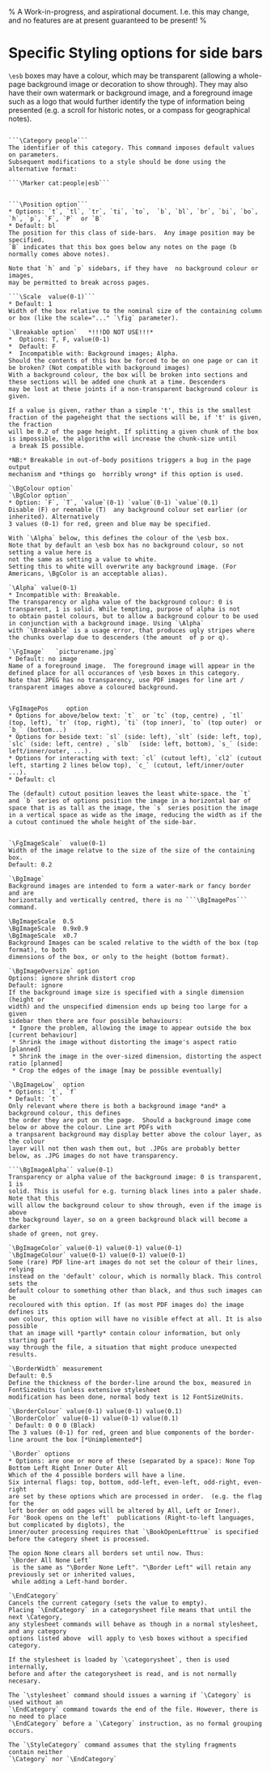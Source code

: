 % A Work-in-progress, and aspirational document. I.e. this may change, and no features are at present guaranteed to be present!
% 
# Specific Styling options for side bars

```\esb```  boxes may have a colour, which may be transparent (allowing a
whole-page background image or decoration to show through). They may also have
their own watermark or background image, and a foreground image such as a logo 
that would further identify the type of information being presented (e.g. a scroll for 
historic notes, or a compass for geographical notes).
```

```\Category people```
The identifier of this category. This command imposes default values on parameters.
Subsequent modifications to a style should be done using the alternative format:

```\Marker cat:people|esb```


```\Position option```
* Options: `t`, `tl`, `tr`, `ti`, `to`,  `b`, `bl`, `br`, `bi`, `bo`, `h`, `p`, `F`, `P`  or `B`
* Default: bl
The position for this class of side-bars.  Any image position may be specified. 
`B` indicates that this box goes below any notes on the page (b normally comes above notes).

Note that `h` and `p` sidebars, if they have  no background colour or images,
may be permitted to break across pages.
 
```\Scale  value(0-1)```
* Default: 1
Width of the box relative to the nominal size of the containing column or box (like the scale="..." `\fig` parameter).

`\Breakable option`   *!!!DO NOT USE!!!*
*  Options: T, F, value(0-1)
*  Default: F
*  Incompatible with: Background images; Alpha.
Should the contents of this box be forced to be on one page or can it be broken? (Not compatible with background images)
With a background colour, the box will be broken into sections and these sections will be added one chunk at a time. Descenders 
may be lost at these joints if a non-transparent background colour is given.

If a value is given, rather than a simple 't', this is the smallest fraction of the pageheight that the sections will be, if 't' is given, the fraction 
will be 0.2 of the page height. If splitting a given chunk of the box is impossible, the algorithm will increase the chunk-size until 
 a break IS possible. 

*NB:* Breakable in out-of-body positions triggers a bug in the page output
mechanism and *things go  horribly wrong* if this option is used.

`\BgColour option` 
`\BgColor option` 
* Option: `F`, `T`, `value`(0-1) `value`(0-1) `value`(0.1)
Disable (F) or reenable (T)  any background colour set earlier (or inherited). Alternatively 
3 values (0-1) for red, green and blue may be specified.

With `\Alpha` below, this defines the colour of the \esb box.
Note that by default an \esb box has no background colour, so not setting a value here is
not the same as setting a value to white. 
Setting this to white will overwrite any background image. (For Americans, \BgColor is an acceptable alias).

`\Alpha` value(0-1)
* Incompatible with: Breakable.
The transparency or alpha value of the background colour: 0 is transparent, 1 is solid. While tempting, purpose of alpha is not
to obtain pastel colours, but to allow a background colour to be used in conjunction with a background image. Using `\Alpha`
with `\Breakable` is a usage error, that produces ugly stripes where the chunks overlap due to descenders (the amount  of p or q).

`\FgImage`   `picturename.jpg`
* Default: no image
Name of a foreground image.  The foreground image will appear in the defined place for all occurances of \esb boxes in this category.
Note that JPEG has no transparency, use PDF images for line art / transparent images above a coloured background.


\FgImagePos     option
* Options for above/below text: `t`  or `tc` (top, centre) , `tl` (top, left), `tr` (top, right), `ti` (top inner), `to` (top outer)  or `b_` (bottom...)
* Options for beside text: `sl` (side: left), `slt` (side: left, top), `slc` (side: left, centre) , `slb`  (side: left, bottom), `s_` (side: left/inner/outer, ...). 
* Options for interacting with text: `cl` (cutout left), `cl2` (cutout left, starting 2 lines below top), `c_` (cutout, left/inner/outer ...).
* Default: cl

The (default) cutout position leaves the least white-space. the `t` and `b` series of options position the image in a horizontal bar of space that is as tall as the image, the `s` series position the image in a vertical space as wide as the image, reducing the width as if the a cutout continued the whole height of the side-bar.


`\FgImageScale`  value(0-1)
Width of the image relatve to the size of the size of the containing box.
Default: 0.2

`\BgImage`      
Background images are intended to form a water-mark or fancy border and are
horizontally and vertically centred, there is no ```\BgImagePos``` command. 

\BgImageScale  0.5
\BgImageScale  0.9x0.9
\BgImageScale  x0.7
Background Images can be scaled relative to the width of the box (top format), to both 
dimensions of the box, or only to the height (bottom format).

`\BgImageOversize` option
Options: ignore shrink distort crop
Default: ignore
If the background image size is specified with a single dimension (height or
width) and the unspecified dimension ends up being too large for a given
sidebar then there are four possible behaviours:
 * Ignore the problem, allowing the image to appear outside the box [current behaviour]
 * Shrink the image without distorting the image's aspect ratio [planned]
 * Shrink the image in the over-sized dimension, distorting the aspect ratio [planned]
 * Crop the edges of the image [may be possible eventually]

`\BgImageLow`  option
* Options: `t`, `f`
* Default: `t`
Only relevant where there is both a background image *and* a background colour, this defines 
the order they are put on the page.  Should a background image come below or above the colour. Line art PDFs with
a tranpsarent background may display better above the colour layer, as the colour 
layer will not then wash them out, but .JPGs are probably better below, as .JPG images do not have transparency.

```\BgImageAlpha`` value(0-1)
Transparency or alpha value of the background image: 0 is transparent, 1 is
solid. This is useful for e.g. turning black lines into a paler shade. Note that this 
will allow the background colour to show through, even if the image is above
the background layer, so on a green background black will become a darker
shade of green, not grey.

`\BgImageColor` value(0-1) value(0-1) value(0-1) 
`\BgImageColour` value(0-1) value(0-1) value(0-1) 
Some (rare) PDF line-art images do not set the colour of their lines, relying
instead on the 'default' colour, which is normally black. This control sets the
default colour to something other than black, and thus such images can be
recoloured with this option. If (as most PDF images do) the image defines its
own colour, this option will have no visible effect at all. It is also possible
that an image will *partly* contain colour information, but only starting part
way through the file, a situation that might produce unexpected results.

`\BorderWidth` measurement
Default: 0.5
Define the thickness of the border-line around the box, measured in FontSizeUnits (unless extensive stylesheet 
modification has been done, normal body text is 12 FontSizeUnits.

`\BorderColour` value(0-1) value(0-1) value(0.1)
`\BorderColor` value(0-1) value(0-1) value(0.1)
` Default: 0 0 0 (Black)
The 3 values (0-1) for red, green and blue components of the border-line arount the box [*Unimplemented*]

`\Border` options
* Options: are one or more of these (separated by a space): None Top Bottom Left Right Inner Outer All
Which of the 4 possible borders will have a line.
Six internal flags: top, bottom, odd-left, even-left, odd-right, even-right
are set by these options which are processed in order.  (e.g. the flag for the
left border on odd pages will be altered by All, Left or Inner).
For 'Book opens on the left'  publications (Right-to-left languages, but complicated by diglots), the
inner/outer processing requires that `\BookOpenLefttrue` is specified before the category sheet is processed.

The opion None clears all borders set until now. Thus:
`\Border All None Left`
 is the same as "\Border None Left". "\Border Left" will retain any previously set or inherited values,
 while adding a Left-hand border.

`\EndCategory`
Cancels the current category (sets the value to empty). 
Placing `\EndCategory` in a categorysheet file means that until the next \Category,
any stylesheet commands will behave as though in a normal stylesheet, and any category 
options listed above  will apply to \esb boxes without a specified category.

If the stylesheet is loaded by `\categorysheet`, then is used internally,
before and after the categorysheet is read, and is not normally necesary.

The `\stylesheet` command should issues a warning if `\Category` is used without an
`\EndCategory` command towards the end of the file. However, there is no need to place
`\EndCategory` before a `\Category` instruction, as no formal grouping occurs.

The `\StyleCategory` command assumes that the styling fragments contain neither 
`\Category` nor `\EndCategory` 


